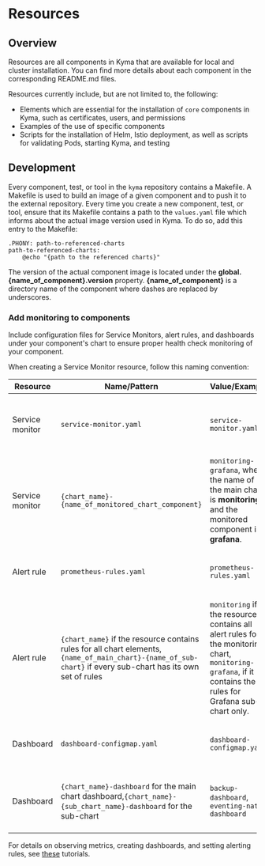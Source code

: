 # Resources

## Overview

Resources are all components in Kyma that are available for local and cluster installation. You can find more details about each component in the corresponding README.md files.

Resources currently include, but are not limited to, the following:

- Elements which are essential for the installation of `core` components in Kyma, such as certificates, users, and permissions
- Examples of the use of specific components
- Scripts for the installation of Helm, Istio deployment, as well as scripts for validating Pods, starting Kyma, and testing

## Development

Every component, test, or tool in the `kyma` repository contains a Makefile. A Makefile is used to build an image of a given component and to push it to the external repository. Every time you create a new component, test, or tool, ensure that its Makefile contains a path to the `values.yaml` file which informs about the actual image version used in Kyma.
To do so, add this entry to the Makefile:

```
.PHONY: path-to-referenced-charts
path-to-referenced-charts:
    @echo "{path to the referenced charts}"
```

The version of the actual component image is located under the **global.{name_of_component}.version** property.
**{name_of_component}** is a directory name of the component where dashes are replaced by underscores.

### Add monitoring to components

Include configuration files for Service Monitors, alert rules, and dashboards under your component's chart to ensure proper health check monitoring of your component.


When creating a Service Monitor resource, follow this naming convention:

| Resource | Name/Pattern | Value/Example | Description |
|-----------|-------------|---------------| --------|
| Service monitor| `service-monitor.yaml` | `service-monitor.yaml`  | Name of the file which contains the service monitor's specification.|
| Service monitor|  `{chart_name}-{name_of_monitored_chart_component}` | `monitoring-grafana`, where the name of the main chart is **monitoring**, and the monitored component is **grafana**.| Name of the resource in the **metadata** section of the file. |
| Alert rule| `prometheus-rules.yaml` | `prometheus-rules.yaml` | Name of the file which contains the alert rule's specification.|
| Alert rule | `{chart_name}` if the resource contains rules for all chart elements, `{name_of_main_chart}-{name_of_sub-chart}` if every sub-chart has its own set of rules  | `monitoring` if the resource contains all alert rules for the monitoring chart, `monitoring-grafana`, if it contains the rules for Grafana sub-chart only. | Name of the resource in the **metadata** section of the file.|
| Dashboard |`dashboard-configmap.yaml`|`dashboard-configmap.yaml`|Name of the file which contains the dashboard's specification.|
| Dashboard| `{chart_name}-dashboard` for the main chart dashboard,`{chart_name}-{sub_chart_name}-dashboard` for the sub-chart | `backup-dashboard`, `eventing-nats-dashboard` |  Name of the resource in the **metadata** section of the file.|

For details on observing metrics, creating dashboards, and setting alerting rules, see [these](https://kyma-project.io/docs/kyma/latest/03-tutorials/00-observability/) tutorials.
